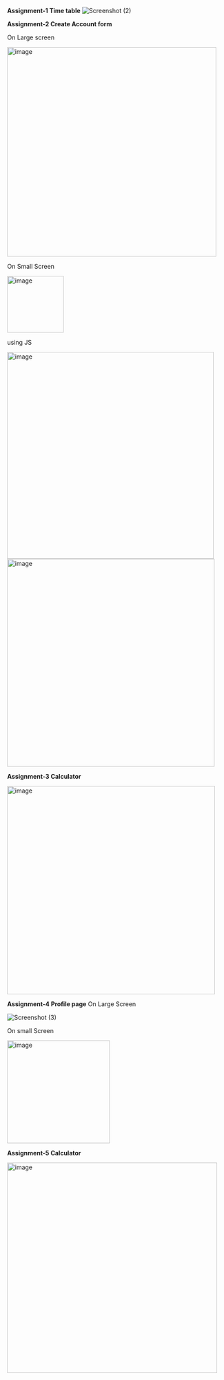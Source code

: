 **Assignment-1 Time table**
![Screenshot (2)](https://github.com/user-attachments/assets/49a4bb4b-de55-4d3e-ae9f-c120be2857fa)

**Assignment-2 Create Account form**

On Large screen

<img width="485" alt="image" src="https://github.com/user-attachments/assets/833823f5-f6d3-4f09-a767-d91ab6892431">

On Small Screen

<img width="131" alt="image" src="https://github.com/user-attachments/assets/5eab8d4f-7f14-4b12-b4cc-1d9c3e3a0b65">

using JS

<img width="479" alt="image" src="https://github.com/user-attachments/assets/9c112fa8-2259-4782-a1ee-04084c83e466">

<img width="481" alt="image" src="https://github.com/user-attachments/assets/e7f4a470-f945-47f6-a8ca-001878119298">



**Assignment-3 Calculator**

<img width="482" alt="image" src="https://github.com/user-attachments/assets/825430b0-92c2-487c-9546-2a8a55116b4f">


**Assignment-4 Profile page**
On Large Screen

![Screenshot (3)](https://github.com/user-attachments/assets/30d9ff4c-074f-46fd-9455-1ff15ce56d6a)

On small Screen

<img width="238" alt="image" src="https://github.com/user-attachments/assets/1b8d8405-f9b2-4f85-88a3-02ae9b1237d1">



**Assignment-5 Calculator**

<img width="487" alt="image" src="https://github.com/user-attachments/assets/859d6c44-51cf-45d8-bb1a-fc5cb781ec27">
